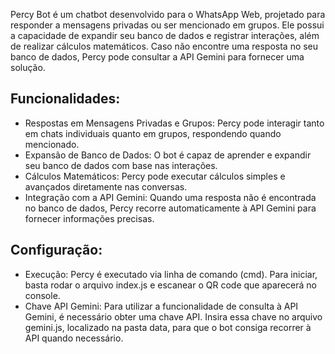 Percy Bot é um chatbot desenvolvido para o WhatsApp Web, projetado para responder a mensagens privadas ou ser mencionado em grupos. Ele possui a capacidade de expandir seu banco de dados e registrar interações, além de realizar cálculos matemáticos. Caso não encontre uma resposta no seu banco de dados, Percy pode consultar a API Gemini para fornecer uma solução.

## Funcionalidades:

- Respostas em Mensagens Privadas e Grupos: Percy pode interagir tanto em chats individuais quanto em grupos, respondendo quando mencionado.
- Expansão de Banco de Dados: O bot é capaz de aprender e expandir seu banco de dados com base nas interações.
- Cálculos Matemáticos: Percy pode executar cálculos simples e avançados diretamente nas conversas.
- Integração com a API Gemini: Quando uma resposta não é encontrada no banco de dados, Percy recorre automaticamente à API Gemini para fornecer informações precisas.

## Configuração:

- Execução: Percy é executado via linha de comando (cmd). Para iniciar, basta rodar o arquivo index.js e escanear o QR code que aparecerá no console.
- Chave API Gemini: Para utilizar a funcionalidade de consulta à API Gemini, é necessário obter uma chave API. Insira essa chave no arquivo gemini.js, localizado na pasta data, para que o bot consiga recorrer à API quando necessário.
